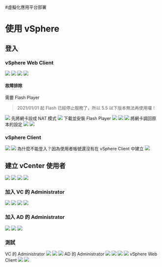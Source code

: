 #虛擬化應用平台部署

# 使用 vSphere
## 登入
### vSphere Web Client
![](img/Pasted%20image%2020201201140255.png)
![](img/Pasted%20image%2020201201144454.png)
![](img/Pasted%20image%2020201201144638.png)
![](img/Pasted%20image%2020201201144704.png)

#### 故障排除
需要 Flash Player
> 2021/01/01 起 Flash 已經停止服務了，所以 5.5 以下版本無法再使用囉！

![](img/Pasted%20image%2020201201140436.png)
先將網卡設成 NAT 模式
![](img/Pasted%20image%2020201201141810.png)
下載並安裝 Flash Player
![](img/Pasted%20image%2020201201142255.png)
![](img/Pasted%20image%2020201201142805.png)
![](img/Pasted%20image%2020201201142938.png)
將網卡調回原本的設定
![](img/Pasted%20image%2020201201143029.png)
![](img/Pasted%20image%2020201201143911.png)

### vSphere Client
![](img/Pasted%20image%2020201201145411.png)
![](img/Pasted%20image%2020201201145445.png)
為什麼不能登入？因為使用者帳號還沒有在 vSphere Client 中建立
![](img/Pasted%20image%2020201201145930.png)

## 建立 vCenter 使用者
![](img/Pasted%20image%2020201201150107.png)
![](img/Pasted%20image%2020201201150150.png)
![](img/Pasted%20image%2020201201150231.png)
![](img/Pasted%20image%2020201201150415.png)
### 加入 VC 的 Administrator
![](img/Pasted%20image%2020201201150502.png)
![](img/Pasted%20image%2020201201150806.png)
![](img/Pasted%20image%2020201201150924.png)
![](img/Pasted%20image%2020201201151130.png)
### 加入 AD 的 Administrator
![](img/Pasted%20image%2020201201151600.png)
![](img/Pasted%20image%2020201201151620.png)
![](img/Pasted%20image%2020201201151642.png)

### 測試
VC 的 Administrator
![](img/Pasted%20image%2020201201151754.png)
![](img/Pasted%20image%2020201201151848.png)
![](img/Pasted%20image%2020201201151933.png)
AD 的 Administrator
![](img/Pasted%20image%2020201201152101.png)
![](img/Pasted%20image%2020201201152128.png)
![](img/Pasted%20image%2020201201152154.png)
![](img/Pasted%20image%2020201201152211.png)
vSphere Web Client
![](img/Pasted%20image%2020201201152515.png)
![](img/Pasted%20image%2020201201152531.png)
